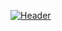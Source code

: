 [![Header](https://user-images.githubusercontent.com/79788386/153196716-0fc5e091-df07-49f8-b71a-1ee9dc2f2644.png)](https://ilyaokunev.github.io/rsschool-cv/)
